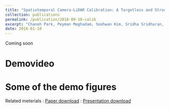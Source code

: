 ```yaml
---
title: "Spatiotemporal Camera-LiDAR Calibration: A Targetless and Structureless Approach"
collection: publications
permalink: /publication/2018-09-10-calib
excerpt: "Chanoh Park, Peyman Moghadam, Soohwan Kim, Sridha Sridharan, Clinton Fookes, IEEE Robotics and Automation Letters, To appear, 2020."
date: 2018-01-10
---
```


Coming soon

# Demovideo

# Some of the demo figures


Related meterials
:   [Paper download]()
:   [Presentation download]()

